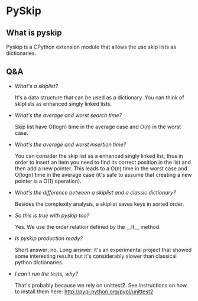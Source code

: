 PySkip
======


What is pyskip
--------------
Pyskip is a CPython extension module that allows the use skip lists as
dictionaries.

Q&A
---
- *What's a skiplist?*

  It's a data structure that can be used as a dictionary. You can think
  of skiplists as enhanced singly linked lists.

- *What's the average and worst search time?*

  Skip list have O(logn) time in the average case and O(n) in the worst
  case.

- *What's the average and worst insertion time?*

  You can consider the skip list as a enhanced singly linked list, thus
  in order to insert an item you need to find its correct position in
  the list and then add a new pointer. This leads to a O(n) time in the
  worst case and O(logn) time in the average case (it's safe to assume
  that creating a new pointer is a O(1) operation).

- *What's the difference between a skiplist and a classic dictionary?*

  Besides the complexity analysis, a skiplist saves keys in sorted
  order.

- *So this is true with pyskip too?*

  Yes. We use the order relation defined by the \_\_lt\_\_ method.

- *Is pyskip production ready?*

  Short answer: no. Long answer: it's an experimental project that
  showed some interesting results but it's considerably slower than
  classical python dictionaries.

- *I can't run the tests, why?*

  That's probably because we rely on unittest2. See instructions on
	how to install them here: http://pypi.python.org/pypi/unittest2

